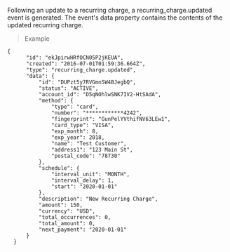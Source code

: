 <div class="method-area">
  <div class="method-copy">
    <div class="method-copy-padding">
      <p>Following an update to a recurring charge, a <span class="code-green">recurring_charge.updated</span> event is generated. The event's <span class="code-green">data</span> property contains the contents of the updated recurring charge.</p>
    </div>
  </div>
  <blockquote><p>Example</p></blockquote>

  <pre><code class="json">{
      "id": "ekJpirwHRfOCN05P2jKEUA",
      "created": "2016-07-01T01:59:36.664Z",
      "type": "recurring_charge.updated",
      "data": {
          "id": "DUPzt5y7RVGmnSW4BJegbQ",
          "status": "ACTIVE",
          "account_id": "D5qNOhlwSNK7IV2-HtSAdA",
          "method": {
              "type": "card",
              "number": "************4242",
              "fingerprint": "GunPelYVthifNV63LEw1",
              "card_type": "VISA",
              "exp_month": 8,
              "exp_year": 2018,
              "name": "Test Customer",
              "address1": "123 Main St",
              "postal_code": "78730"
          },
          "schedule": {
              "interval_unit": "MONTH",
              "interval_delay": 1,
              "start": "2020-01-01"
          },
          "description": "New Recurring Charge",
          "amount": 150,
          "currency": "USD",
          "total_occurrences": 0,
          "total_amount": 0,
          "next_payment": "2020-01-01"
      }
  }</code>
  </pre>
</div>
